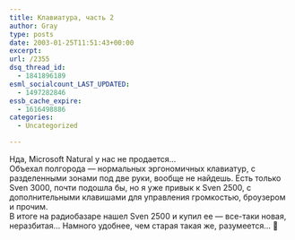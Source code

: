 ```yaml
---
title: Клавиатура, часть 2
author: Gray
type: posts
date: 2003-01-25T11:51:43+00:00
excerpt:
url: /2355
dsq_thread_id:
  - 1841896189
esml_socialcount_LAST_UPDATED:
  - 1497282846
essb_cache_expire:
  - 1616498886
categories:
  - Uncategorized

---
```








Нда, Microsoft Natural у нас не продается&#8230;  
Объехал полгорода &#8212; нормальных эргономичных клавиатур, с разделенными зонами под две руки, вообще не найдешь. Есть только Sven 3000, почти подошла бы, но я уже привык к Sven 2500, с дополнительными клавишами для управления громкостью, броузером и прочим.  
В итоге на радиобазаре нашел Sven 2500 и купил ее &#8212; все-таки новая, неразбитая&#8230; Намного удобнее, чем старая такая же, разумеется&#8230; 🙂